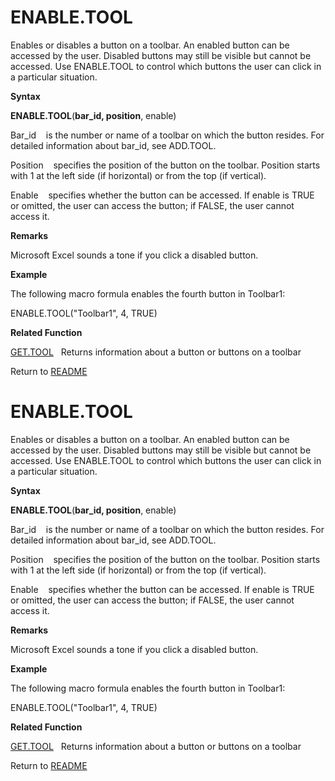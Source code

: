 # ENABLE.TOOL

Enables or disables a button on a toolbar. An enabled button can be
accessed by the user. Disabled buttons may still be visible but cannot
be accessed. Use ENABLE.TOOL to control which buttons the user can click
in a particular situation.

**Syntax**

**ENABLE.TOOL**(**bar\_id, position**, enable)

Bar\_id&nbsp;&nbsp;&nbsp;&nbsp;is the number or name of a toolbar on
which the button resides. For detailed information about bar\_id, see
ADD.TOOL.

Position&nbsp;&nbsp;&nbsp;&nbsp;specifies the position of the button on
the toolbar. Position starts with 1 at the left side (if horizontal) or
from the top (if vertical).

Enable&nbsp;&nbsp;&nbsp;&nbsp;specifies whether the button can be
accessed. If enable is TRUE or omitted, the user can access the button;
if FALSE, the user cannot access it.

**Remarks**

Microsoft Excel sounds a tone if you click a disabled button.

**Example**

The following macro formula enables the fourth button in Toolbar1:

ENABLE.TOOL("Toolbar1", 4, TRUE)

**Related Function**

[GET.TOOL](GET.TOOL.md)&nbsp;&nbsp;&nbsp;Returns information about a button or buttons
on a toolbar



Return to [README](README.md#E)

# ENABLE.TOOL

Enables or disables a button on a toolbar. An enabled button can be
accessed by the user. Disabled buttons may still be visible but cannot
be accessed. Use ENABLE.TOOL to control which buttons the user can click
in a particular situation.

**Syntax**

**ENABLE.TOOL**(**bar\_id, position**, enable)

Bar\_id&nbsp;&nbsp;&nbsp;&nbsp;is the number or name of a toolbar on
which the button resides. For detailed information about bar\_id, see
ADD.TOOL.

Position&nbsp;&nbsp;&nbsp;&nbsp;specifies the position of the button on
the toolbar. Position starts with 1 at the left side (if horizontal) or
from the top (if vertical).

Enable&nbsp;&nbsp;&nbsp;&nbsp;specifies whether the button can be
accessed. If enable is TRUE or omitted, the user can access the button;
if FALSE, the user cannot access it.

**Remarks**

Microsoft Excel sounds a tone if you click a disabled button.

**Example**

The following macro formula enables the fourth button in Toolbar1:

ENABLE.TOOL("Toolbar1", 4, TRUE)

**Related Function**

[GET.TOOL](GET.TOOL.md)&nbsp;&nbsp;&nbsp;Returns information about a button or buttons
on a toolbar



Return to [README](README.md#E)

